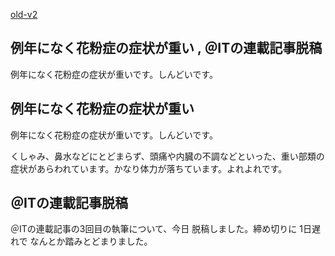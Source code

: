 [old-v2](ig070221-orig.html)

## 例年になく花粉症の症状が重い , ＠ITの連載記事脱稿

例年になく花粉症の症状が重いです。しんどいです。


## 例年になく花粉症の症状が重い

例年になく花粉症の症状が重いです。しんどいです。

くしゃみ、鼻水などにとどまらず、頭痛や内臓の不調などといった、重い部類の症状があらわれています。かなり体力が落ちています。よれよれです。

## ＠ITの連載記事脱稿

＠ITの連載記事の3回目の執筆について、今日 脱稿しました。締め切りに 1日遅れで なんとか踏みとどまりました。
